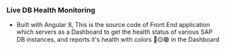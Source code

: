 ### Live DB Health Monitoring 
- Built with Angular 8, This is the source code of Front End application which servers as a Dashboard to get the health status of various SAP DB instances, and reports it's health with colors 🔴🟡🟢 in the Dashboard
